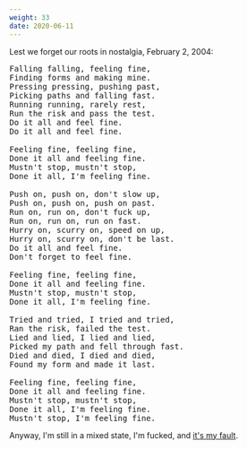 ```yaml
---
weight: 33
date: 2020-06-11
---
```


Lest we forget our roots in nostalgia, February 2, 2004:

<pre class="verse">Falling falling, feeling fine,
Finding forms and making mine.
Pressing pressing, pushing past,
Picking paths and falling fast.
Running running, rarely rest,
Run the risk and pass the test.
Do it all and feel fine.
Do it all and feel fine.

Feeling fine, feeling fine,
Done it all and feeling fine.
Mustn't stop, mustn't stop,
Done it all, I'm feeling fine.

Push on, push on, don't slow up,
Push on, push on, push on past.
Run on, run on, don't fuck up,
Run on, run on, run on fast.
Hurry on, scurry on, speed on up,
Hurry on, scurry on, don't be last.
Do it all and feel fine.
Don't forget to feel fine.

Feeling fine, feeling fine,
Done it all and feeling fine.
Mustn't stop, mustn't stop,
Done it all, I'm feeling fine.

Tried and tried, I tried and tried,
Ran the risk, failed the test.
Lied and lied, I lied and lied,
Picked my path and fell through fast.
Died and died, I died and died,
Found my form and made it last.

Feeling fine, feeling fine,
Done it all and feeling fine.
Mustn't stop, mustn't stop,
Done it all, I'm feeling fine.
Mustn't stop, I'm feeling fine.</pre>

Anyway, I'm still in a mixed state, I'm fucked, and <a class="pulse" href="/unemployment">it's my fault</a>.
